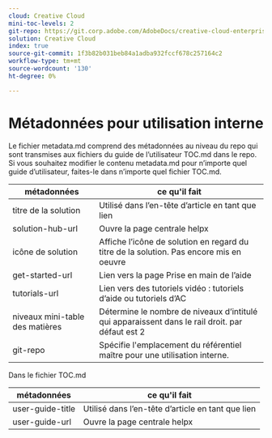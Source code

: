 ```yaml
---
cloud: Creative Cloud
mini-toc-levels: 2
git-repo: https://git.corp.adobe.com/AdobeDocs/creative-cloud-enterprise-learn.fr-FR
solution: Creative Cloud
index: true
source-git-commit: 1f3b82b031beb84a1adba932fccf678c257164c2
workflow-type: tm+mt
source-wordcount: '130'
ht-degree: 0%

---
```



# Métadonnées pour utilisation interne

Le fichier metadata.md comprend des métadonnées au niveau du repo qui sont transmises aux fichiers du guide de l’utilisateur TOC.md dans le repo. Si vous souhaitez modifier le contenu metadata.md pour n’importe quel guide d’utilisateur, faites-le dans n’importe quel fichier TOC.md.

| métadonnées | ce qu&#39;il fait |
|--- |--- |
| titre de la solution | Utilisé dans l’en-tête d’article en tant que lien |
| solution-hub-url | Ouvre la page centrale helpx |
| icône de solution | Affiche l’icône de solution en regard du titre de la solution. Pas encore mis en oeuvre |
| get-started-url | Lien vers la page Prise en main de l’aide |
| tutorials-url | Lien vers des tutoriels vidéo : tutoriels d’aide ou tutoriels d’AC |
| niveaux mini-table des matières | Détermine le nombre de niveaux d’intitulé qui apparaissent dans le rail droit. par défaut est 2 |
| git-repo | Spécifie l&#39;emplacement du référentiel maître pour une utilisation interne. |

Dans le fichier TOC.md

| métadonnées | ce qu&#39;il fait |
|--- |--- |
| user-guide-title | Utilisé dans l’en-tête d’article en tant que lien |
| user-guide-url | Ouvre la page centrale helpx |
